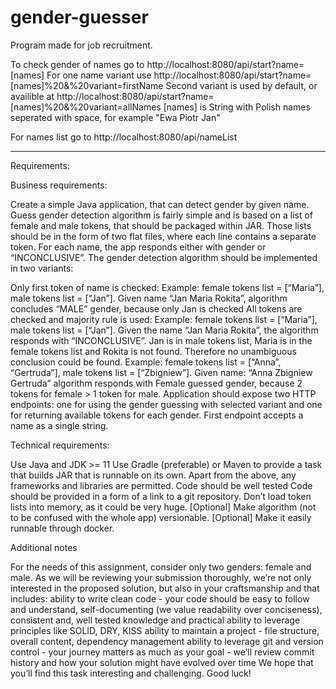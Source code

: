 # gender-guesser

Program made for job recruitment.

To check gender of names go to http://localhost:8080/api/start?name=[names]
For one name variant use http://localhost:8080/api/start?name=[names]%20&%20variant=firstName
Second variant is used by default, or availible at http://localhost:8080/api/start?name=[names]%20&%20variant=allNames
[names] is String with Polish names seperated with space, for example "Ewa Piotr Jan"

For names list go to http://localhost:8080/api/nameList

---------------------------------------------------------------------------------------------------------------------------------------------------------
Requirements:

Business requirements:

Create a simple Java application, that can detect gender by given name. Guess gender detection algorithm is fairly simple and is based on a list of female and male tokens, that should be packaged within JAR. Those lists should be in the form of two flat files, where each line contains a separate token. For each name, the app responds either with gender or “INCONCLUSIVE”. The gender detection algorithm should be implemented in two variants: 

Only first token of name is checked: 
Example: female tokens list = [“Maria”], male tokens list = [“Jan”]. Given name “Jan Maria Rokita”, algorithm concludes “MALE” gender, because only Jan is checked
All tokens are checked and majority rule is used:
Example: female tokens list =  [“Maria”],  male tokens list =  [“Jan”]. Given the name “Jan Maria Rokita”, the algorithm responds with “INCONCLUSIVE”. Jan is in male tokens list, Maria is in the female tokens list and Rokita is not found. Therefore no unambiguous conclusion could be found.
Example: female tokens list = [“Anna”, “Gertruda”], male tokens list = [“Zbigniew”]. Given name: “Anna Zbigniew Gertruda” algorithm responds with Female guessed gender, because 2 tokens for female > 1 token for male.
Application should expose two HTTP endpoints: one for using the gender guessing with selected variant and one for returning available tokens for each gender. First endpoint accepts a name as a single string.

Technical requirements:

Use Java and JDK >= 11
Use Gradle (preferable) or Maven to provide a task that builds JAR that is runnable on its own.
Apart from the above, any frameworks and libraries are permitted.
Code should be well tested
Code should be provided in a form of a link to a git repository.
Don’t load token lists into memory, as it could be very huge.
[Optional] Make algorithm (not to be confused with the whole app) versionable.
[Optional] Make it easily runnable through docker.

Additional notes

For the needs of this assignment, consider only two genders: female and male.
As we will be reviewing your submission thoroughly, we’re not only interested in the proposed solution, but also in your craftsmanship and that includes:
ability to write clean code - your code should be easy to follow and understand, self-documenting (we value readability over conciseness), consistent and, well tested 
knowledge and practical ability to leverage principles like SOLID, DRY, KISS
ability to maintain a project - file structure, overall content, dependency management
ability to leverage git and version control - your journey matters as much as your goal - we’ll review commit history and how your solution might have evolved over time
We hope that you’ll find this task interesting and challenging. Good luck!
